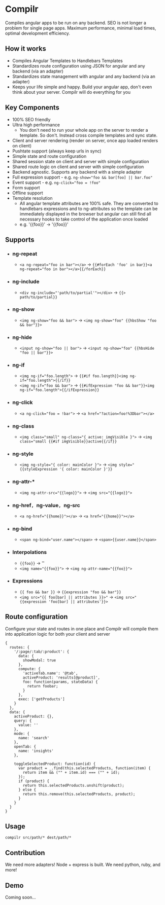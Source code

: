 # Compilr
Compiles angular apps to be run on any backend. SEO is not longer a problem
for single page apps. Maximum performance, minimal load times, optimal development efficiency.

## How it works
* Compiles Angular Templates to Handlebars Templates
* Standardizes route configuration using JSON for angular and any backend (via an adapter)
* Standardizes state management with angular and any backend (via an adapter)
* Keeps your life simple and happy. Build your angular app, don't even think about
  your server. Compilr will do everything for you

## Key Components
* 100% SEO friendly
* Ultra high performance
  * You don't need to run your whole app on the server to render a template. So don't.
    Instead cross compile templates and sync state.
* Client and server rendering (render on server, once app loaded renders on client)
* Pushtate support (always keep urls in sync)
* Simple state and route configuration
* Shared session state on client and server with simple configuration
* Shared route logic on client and server with simple configuration
* Backend agnostic. Supports any backend with a simple adapter
* Full expression support - e.g. `ng-show="foo && bar[foo] || bar.foo"`
* Event support - e.g. `ng-click="foo = !foo"`
* Form support
* Offline support
* Template resolution
  * All angular template attributes are 100% safe. They are converted
    to handlebars expressions and to ng-attributes so the template
    can be immediately displayed in the browser but angular can still
    find all necessary hooks to take control of the application once loaded
  * e.g. '{{foo}}' -> '<span ng-bind="foo">{{foo}}<span>'

## Supports
* ### ng-repeat
  * `<a ng-repeat="foo in bar"></a>` -> `{{#forEach 'foo' in bar}}<a ng-repeat="foo in bar"></a>{{/forEach}}`
* ### ng-include
  * `<div ng-include="'path/to/partial'"></div>` -> `{{> path/to/partial}}`
* ### ng-show
  * `<img ng-show="foo && bar">` -> `<img ng-show="foo" {{hbsShow "foo && bar"}}>`
* ### ng-hide
  * `<input ng-show="foo || bar">` -> `<input ng-show="foo" {{hbsHide "foo || bar"}}>`
* ### ng-if
  * `<img ng-if="foo.length">` -> `{{#if foo.length}}<img ng-if="foo.length">{{/if}}`
  * `<img ng-if="foo && bar">` -> `{{#ifExpression "foo && bar"}}<img ng-if="foo.length">{{/ifExpression}}`
* ### ng-click
  * `<a ng-click="foo = !bar">` -> `<a href="?action=foo!%3Dbar"></a>`
* ### ng-class
  * `<img class="small" ng-class="{ active: imgVisible }">` -> `<img class="small {{#if imgVisible}}active{{/if}}`
* ### ng-style
  * `<img ng-style="{ color: mainColor }">` -> `<img style="{{styleExpression '{ color: mainColor }'}}`
* ### ng-attr-*
  * `<img ng-attr-src="{{logo}}">` -> `<img src="{{logo}}">`
* ### ng-href`, `ng-value`, `ng-src
  * `<a ng-href="{{home}}"></a>` -> `<a href="{{home}}"></a>`
* ### ng-bind
  * `<span ng-bind="user.name"></span>` -> `<span>{{user.name}}</span>`
* ### Interpolations
  * `{{foo}}` -> '<span ng-bind="foo"></span>'
  * `<img name="{{foo}}">` -> `<img ng-attr-name="{{foo}}">`
* ### Expressions
  * `{{ foo && bar }}` -> `{{expression "foo && bar"}}`
  * `<img src="{{ foo[bar] || attributes }}>"` -> `<img src="{{expression 'foo[bar] || attributes'}}>`

## Route configuration
Configure your state and routes in one place and Compilr
will compile them into application logic for both your client and server
```
{
  routes: {
    '/:page/:tab/:product': {
      data: {
        showModal: true
      },
      compute: {
        'activeTab.name': '@tab',
        activeProduct: 'results[@product]',
        foo: function(params, stateData) {
          return foobar;
        }
      },
      exec: ['getProducts']
    }
  },
  data: {
    activeProduct: {},
    query: {
      value: ''
    },
    mode: {
      name: 'search'
    },
    openTab: {
      name: 'insights'
    },

    toggleSelectedProduct: function(id) {
      var product = _.find(this.selectedProducts, function(item) {
        return item && ("" + item.id) === ("" + id);
      });
      if (product) {
        return this.selectedProducts.unshift(product);
      } else {
        return this.remove(this.selectedProducts, product);
      }
    }
  }
}

```

## Usage
`compilr src/path/* dest/path/*`

## Contribution
We need more adapters! Node + express is built. We need python, ruby, and more!

## Demo
Coming soon...

